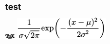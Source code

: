 # test
<svg xmlns="http://www.w3.org/2000/svg" stroke="currentColor" stroke-width="1" viewBox="300 -50 1000 500" width="35" height="18">
      <path d="m6.27 0h-6.09s-.18 2.24-.18 2.24h.24c.14-1.61.29-1.94 1.8-1.94.18 0 .44 0 .54.02.21.04.21.15.21.38v5.25c0 .34 0 .48-1.05.48h-.4v.31c.41-.03 1.42-.03 1.88-.03s1.49 0 1.9.03v-.31h-.4c-1.05 0-1.05-.14-1.05-.48v-5.25c0-.2 0-.34.18-.38.11-.02.38-.02.57-.02 1.5 0 1.65.33 1.79 1.94h.25s-.19-2.24-.19-2.24z" transform="matrix(45 0 0 45 356.35 50.35)"></path>
      <path d="m6.16 4.2h-.25c-.25 1.53-.48 2.26-2.19 2.26h-1.32c-.47 0-.49-.07-.49-.4v-2.66h.89c.97 0 1.08.32 1.08 1.17h.25v-2.64h-.25c0 .85-.11 1.16-1.08 1.16h-.89v-2.39c0-.33.02-.4.49-.4h1.28c1.53 0 1.79.55 1.95 1.94h.25l-.28-2.24h-5.6v.3h.23c.77 0 .79.11.79.47v5.22c0 .36-.02.47-.79.47h-.23v.31h5.74z" transform="matrix(45 0 0 45 602.5 150.25)"></path>
      <path d="m3.76 2.95 1.37-2c.21-.32.55-.64 1.44-.65v-.3h-2.38v.3c.4.01.62.23.62.46 0 .1-.02.12-.09.23 0 0-1.14 1.68-1.14 1.68l-1.28-1.92c-.02-.03-.07-.11-.07-.15 0-.12.22-.29.64-.3v-.3c-.34.03-1.07.03-1.45.03-.31 0-.93-.01-1.3-.03v.3h.19c.55 0 .74.07.93.35 0 0 1.83 2.77 1.83 2.77l-1.63 2.41c-.14.2-.44.66-1.44.66v.31h2.38v-.31c-.46-.01-.63-.28-.63-.46 0-.09.03-.13.1-.24l1.41-2.09 1.58 2.38c.02.04.05.08.05.11 0 .12-.22.29-.65.3v.31c.35-.03 1.08-.03 1.45-.03.42 0 .88.01 1.3.03v-.31h-.19c-.52 0-.73-.05-.94-.36 0 0-2.1-3.18-2.1-3.18z" transform="matrix(45 0 0 45 845.95 47.65)"></path>
    </svg>
<img src="gaussian_distr.svg">
